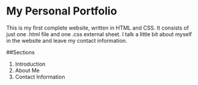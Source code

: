 # My Personal Portfolio

This is my first complete website, written in HTML and CSS. It consists of just one .html file and one .css external sheet. I talk a little bit about myself in the website and leave my contact information.

##Sections

1. Introduction
2. About Me
3. Contact Information
